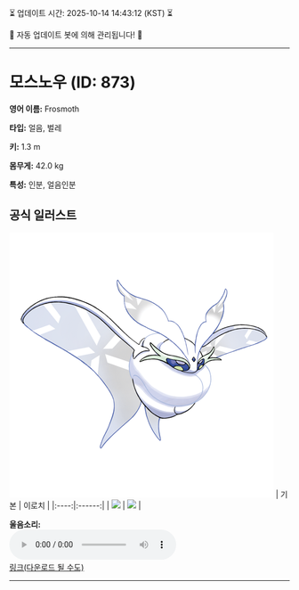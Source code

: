 
⏳ 업데이트 시간: 2025-10-14 14:43:12 (KST) ⏳

🤖 자동 업데이트 봇에 의해 관리됩니다! 🤖

---

# 모스노우 (ID: 873)
**영어 이름:** Frosmoth

**타입:** 얼음, 벌레

**키:** 1.3 m

**몸무게:** 42.0 kg

**특성:** 인분, 얼음인분

## 공식 일러스트
![](https://raw.githubusercontent.com/PokeAPI/sprites/master/sprites/pokemon/other/official-artwork/873.png)
| 기본 | 이로치 |
|:----:|:------:|
| <img src="http://play.pokemonshowdown.com/sprites/ani/frosmoth.gif" width="200"> | <img src="http://play.pokemonshowdown.com/sprites/ani-shiny/frosmoth.gif" width="200"> |

**울음소리:**<br><audio controls src="https://raw.githubusercontent.com/PokeAPI/cries/main/cries/pokemon/latest/873.ogg"></audio><br> [링크(다운로드 될 수도)](https://raw.githubusercontent.com/PokeAPI/cries/main/cries/pokemon/latest/873.ogg)


---

